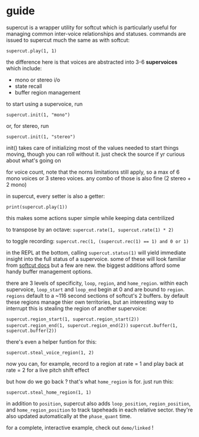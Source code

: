 # guide

supercut is a wrapper utility for softcut which is particularly useful for managing common inter-voice relationships and statuses. commands are issued to supercut much the same as with softcut:

`supercut.play(1, 1)`

the difference here is that voices are abstracted into 3-6 **supervoices** which include:
- mono or stereo i/o
- state recall
- buffer region management

to start using a supervoice, run

`supercut.init(1, "mono")`

or, for stereo, run

`supercut.init(1, "stereo")`

init() takes care of initializing most of the values needed to start things moving, though you can roll without it. just check the source if yr curious about what's going on

for voice count, note that the norns limitations still apply, so a max of 6 mono voices or 3 stereo voices. any combo of those is also fine (2 stereo + 2 mono)

in supercut, every setter is also a getter:

`print(supercut.play(1))`

this makes some actions super simple while keeping data centrilized

to transpose by an octave:
`supercut.rate(1, supercut.rate(1) * 2)`

to toggle recording:
`supercut.rec(1, (supercut.rec(1) == 1) and 0 or 1)`

in the REPL at the bottom, calling `supercut.status(1)` will yield immediate insight into the full status of a supervoice. some of these will look familiar from [softcut docs](http://norns.local/doc/modules/softcut.html) but a few are new. the biggest additions afford some handy buffer management options.

there are 3 levels of specificity, `loop`, `region`, and `home_region`. within each supervoice, `loop_start` and `loop_end` begin at 0 and are bound to `region`. `regions` default to a ~116 second sections of softcut's 2 buffers. by default these regions manage thier own territories, but an interesting way to interrupt this is stealing the region of another supervoice:

`supercut.region_start(1, supercut.region_start(2))`
`supercut.region_end(1, supercut.region_end(2))`
`supercut.buffer(1, supercut.buffer(2))`

there's even a helper funtion for this:

`supercut.steal_voice_region(1, 2)`

now you can, for example, record to a region at rate = 1 and play back at rate = 2 for a live pitch shift effect

but how do we go back ? that's what `home_region` is for. just run this:

`supercut.steal_home_region(1, 1)`

in addition to `position`, supercut also adds `loop_position`, `region_position`, and `home_region_position` to track tapeheads in each relative sector. they're also updated automatically at the `phase_quant` time.

for a complete, interactive example, check out `demo/linked` !
